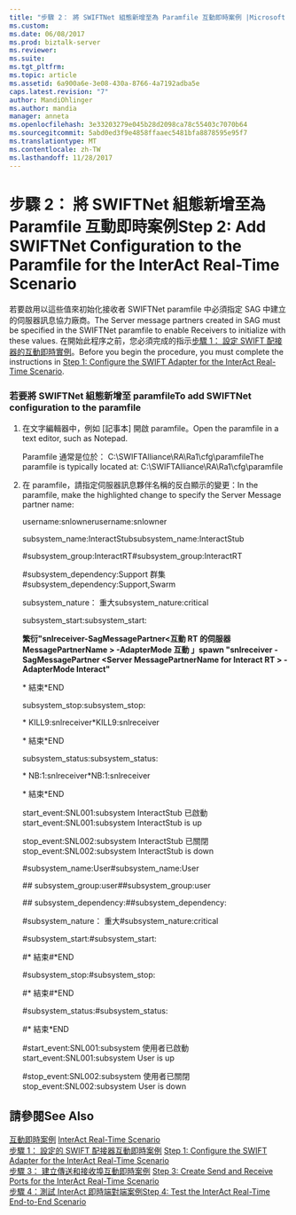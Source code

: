 ```yaml
---
title: "步驟 2： 將 SWIFTNet 組態新增至為 Paramfile 互動即時案例 |Microsoft 文件"
ms.custom: 
ms.date: 06/08/2017
ms.prod: biztalk-server
ms.reviewer: 
ms.suite: 
ms.tgt_pltfrm: 
ms.topic: article
ms.assetid: 6a900a6e-3e08-430a-8766-4a7192adba5e
caps.latest.revision: "7"
author: MandiOhlinger
ms.author: mandia
manager: anneta
ms.openlocfilehash: 3e33203279e045b28d2098ca78c55403c7070b64
ms.sourcegitcommit: 5abd0ed3f9e4858ffaaec5481bfa8878595e95f7
ms.translationtype: MT
ms.contentlocale: zh-TW
ms.lasthandoff: 11/28/2017
---
```

# <a name="step-2-add-swiftnet-configuration-to-the-paramfile-for-the-interact-real-time-scenario"></a><span data-ttu-id="ce809-102">步驟 2： 將 SWIFTNet 組態新增至為 Paramfile 互動即時案例</span><span class="sxs-lookup"><span data-stu-id="ce809-102">Step 2: Add SWIFTNet Configuration to the Paramfile for the InterAct Real-Time Scenario</span></span>
<span data-ttu-id="ce809-103">若要啟用以這些值來初始化接收者 SWIFTNet paramfile 中必須指定 SAG 中建立的伺服器訊息協力廠商。</span><span class="sxs-lookup"><span data-stu-id="ce809-103">The Server message partners created in SAG must be specified in the SWIFTNet paramfile to enable Receivers to initialize with these values.</span></span> <span data-ttu-id="ce809-104">在開始此程序之前，您必須完成的指示[步驟 1： 設定 SWIFT 配接器的互動即時實例](../../adapters-and-accelerators/fileact-interact/step-1-configure-the-swift-adapter-for-the-interact-real-time-scenario.md)。</span><span class="sxs-lookup"><span data-stu-id="ce809-104">Before you begin the procedure, you must complete the instructions in [Step 1: Configure the SWIFT Adapter for the InterAct Real-Time Scenario](../../adapters-and-accelerators/fileact-interact/step-1-configure-the-swift-adapter-for-the-interact-real-time-scenario.md).</span></span>  
  
### <a name="to-add-swiftnet-configuration-to-the-paramfile"></a><span data-ttu-id="ce809-105">若要將 SWIFTNet 組態新增至 paramfile</span><span class="sxs-lookup"><span data-stu-id="ce809-105">To add SWIFTNet configuration to the paramfile</span></span>  
  
1.  <span data-ttu-id="ce809-106">在文字編輯器中，例如 [記事本] 開啟 paramfile。</span><span class="sxs-lookup"><span data-stu-id="ce809-106">Open the paramfile in a text editor, such as Notepad.</span></span>  
  
     <span data-ttu-id="ce809-107">Paramfile 通常是位於： C:\SWIFTAlliance\RA\Ra1\cfg\paramfile</span><span class="sxs-lookup"><span data-stu-id="ce809-107">The paramfile is typically located at: C:\SWIFTAlliance\RA\Ra1\cfg\paramfile</span></span>  
  
2.  <span data-ttu-id="ce809-108">在 paramfile，請指定伺服器訊息夥伴名稱的反白顯示的變更：</span><span class="sxs-lookup"><span data-stu-id="ce809-108">In the paramfile, make the highlighted change to specify the Server Message partner name:</span></span>  
  
     <span data-ttu-id="ce809-109">username:snlowner</span><span class="sxs-lookup"><span data-stu-id="ce809-109">username:snlowner</span></span>  
  
     <span data-ttu-id="ce809-110">subsystem_name:InteractStub</span><span class="sxs-lookup"><span data-stu-id="ce809-110">subsystem_name:InteractStub</span></span>  
  
     <span data-ttu-id="ce809-111">\#subsystem_group:InteractRT</span><span class="sxs-lookup"><span data-stu-id="ce809-111">\#subsystem_group:InteractRT</span></span>  
  
     <span data-ttu-id="ce809-112">\#subsystem_dependency:Support 群集</span><span class="sxs-lookup"><span data-stu-id="ce809-112">\#subsystem_dependency:Support,Swarm</span></span>  
  
     <span data-ttu-id="ce809-113">subsystem_nature： 重大</span><span class="sxs-lookup"><span data-stu-id="ce809-113">subsystem_nature:critical</span></span>  
  
     <span data-ttu-id="ce809-114">subsystem_start:</span><span class="sxs-lookup"><span data-stu-id="ce809-114">subsystem_start:</span></span>  
  
     <span data-ttu-id="ce809-115">**繁衍"snlreceiver-SagMessagePartner\<互動 RT 的伺服器 MessagePartnerName \> -AdapterMode 互動 」**</span><span class="sxs-lookup"><span data-stu-id="ce809-115">**spawn "snlreceiver -SagMessagePartner \<Server MessagePartnerName for Interact RT \> -AdapterMode Interact"**</span></span>  
  
     <span data-ttu-id="ce809-116">* 結束</span><span class="sxs-lookup"><span data-stu-id="ce809-116">*END</span></span>  
  
     <span data-ttu-id="ce809-117">subsystem_stop:</span><span class="sxs-lookup"><span data-stu-id="ce809-117">subsystem_stop:</span></span>  
  
     <span data-ttu-id="ce809-118">* KILL9:snlreceiver</span><span class="sxs-lookup"><span data-stu-id="ce809-118">*KILL9:snlreceiver</span></span>  
  
     <span data-ttu-id="ce809-119">* 結束</span><span class="sxs-lookup"><span data-stu-id="ce809-119">*END</span></span>  
  
     <span data-ttu-id="ce809-120">subsystem_status:</span><span class="sxs-lookup"><span data-stu-id="ce809-120">subsystem_status:</span></span>  
  
     <span data-ttu-id="ce809-121">* NB:1:snlreceiver</span><span class="sxs-lookup"><span data-stu-id="ce809-121">*NB:1:snlreceiver</span></span>  
  
     <span data-ttu-id="ce809-122">* 結束</span><span class="sxs-lookup"><span data-stu-id="ce809-122">*END</span></span>  
  
     <span data-ttu-id="ce809-123">start_event:SNL001:subsystem InteractStub 已啟動</span><span class="sxs-lookup"><span data-stu-id="ce809-123">start_event:SNL001:subsystem InteractStub is up</span></span>  
  
     <span data-ttu-id="ce809-124">stop_event:SNL002:subsystem InteractStub 已關閉</span><span class="sxs-lookup"><span data-stu-id="ce809-124">stop_event:SNL002:subsystem InteractStub is down</span></span>  
  
     <span data-ttu-id="ce809-125">\#subsystem_name:User</span><span class="sxs-lookup"><span data-stu-id="ce809-125">\#subsystem_name:User</span></span>  
  
     <span data-ttu-id="ce809-126">\## subsystem_group:user</span><span class="sxs-lookup"><span data-stu-id="ce809-126">\##subsystem_group:user</span></span>  
  
     <span data-ttu-id="ce809-127">\## subsystem_dependency:</span><span class="sxs-lookup"><span data-stu-id="ce809-127">\##subsystem_dependency:</span></span>  
  
     <span data-ttu-id="ce809-128">\#subsystem_nature： 重大</span><span class="sxs-lookup"><span data-stu-id="ce809-128">\#subsystem_nature:critical</span></span>  
  
     <span data-ttu-id="ce809-129">\#subsystem_start:</span><span class="sxs-lookup"><span data-stu-id="ce809-129">\#subsystem_start:</span></span>  
  
     <span data-ttu-id="ce809-130">\#* 結束</span><span class="sxs-lookup"><span data-stu-id="ce809-130">\#*END</span></span>  
  
     <span data-ttu-id="ce809-131">\#subsystem_stop:</span><span class="sxs-lookup"><span data-stu-id="ce809-131">\#subsystem_stop:</span></span>  
  
     <span data-ttu-id="ce809-132">\#* 結束</span><span class="sxs-lookup"><span data-stu-id="ce809-132">\#*END</span></span>  
  
     <span data-ttu-id="ce809-133">\#subsystem_status:</span><span class="sxs-lookup"><span data-stu-id="ce809-133">\#subsystem_status:</span></span>  
  
     #<a name="end"></a><span data-ttu-id="ce809-134">* 結束</span><span class="sxs-lookup"><span data-stu-id="ce809-134">*END</span></span>  
  
     #<a name="starteventsnl001subsystem-user-is-up"></a><span data-ttu-id="ce809-135">start_event:SNL001:subsystem 使用者已啟動</span><span class="sxs-lookup"><span data-stu-id="ce809-135">start_event:SNL001:subsystem User is up</span></span>  
  
     #<a name="stopeventsnl002subsystem-user-is-down"></a><span data-ttu-id="ce809-136">stop_event:SNL002:subsystem 使用者已關閉</span><span class="sxs-lookup"><span data-stu-id="ce809-136">stop_event:SNL002:subsystem User is down</span></span>  
  
## <a name="see-also"></a><span data-ttu-id="ce809-137">請參閱</span><span class="sxs-lookup"><span data-stu-id="ce809-137">See Also</span></span>  
 <span data-ttu-id="ce809-138">[互動即時案例](../../adapters-and-accelerators/fileact-interact/interact-real-time-scenario.md) </span><span class="sxs-lookup"><span data-stu-id="ce809-138">[InterAct Real-Time Scenario](../../adapters-and-accelerators/fileact-interact/interact-real-time-scenario.md) </span></span>  
 <span data-ttu-id="ce809-139">[步驟 1： 設定的 SWIFT 配接器互動即時案例](../../adapters-and-accelerators/fileact-interact/step-1-configure-the-swift-adapter-for-the-interact-real-time-scenario.md) </span><span class="sxs-lookup"><span data-stu-id="ce809-139">[Step 1: Configure the SWIFT Adapter for the InterAct Real-Time Scenario](../../adapters-and-accelerators/fileact-interact/step-1-configure-the-swift-adapter-for-the-interact-real-time-scenario.md) </span></span>  
 <span data-ttu-id="ce809-140">[步驟 3： 建立傳送和接收埠互動即時案例](../../adapters-and-accelerators/fileact-interact/step-3-create-send-and-receive-ports-for-the-interact-real-time-scenario.md) </span><span class="sxs-lookup"><span data-stu-id="ce809-140">[Step 3: Create Send and Receive Ports for the InterAct Real-Time Scenario](../../adapters-and-accelerators/fileact-interact/step-3-create-send-and-receive-ports-for-the-interact-real-time-scenario.md) </span></span>  
 [<span data-ttu-id="ce809-141">步驟 4：測試 InterAct 即時端對端案例</span><span class="sxs-lookup"><span data-stu-id="ce809-141">Step 4: Test the InterAct Real-Time End-to-End Scenario</span></span>](../../adapters-and-accelerators/fileact-interact/step-4-test-the-interact-real-time-end-to-end-scenario.md)